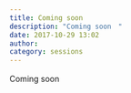 ```yaml
---
title: Coming soon　
description: "Coming soon　"
date: 2017-10-29 13:02
author: 
category: sessions
---
```

Coming soon　